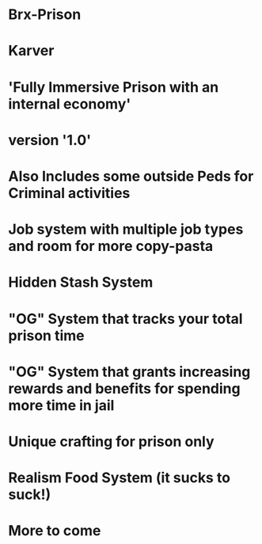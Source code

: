 # Brx-Prison

# Karver
# 'Fully Immersive Prison with an internal economy'
# version '1.0'

# Also Includes some outside Peds for Criminal activities

# Job system with multiple job types and room for more copy-pasta

# Hidden Stash System 

# "OG" System that tracks your total prison time

# "OG" System that grants increasing rewards and benefits for spending more time in jail

# Unique crafting for prison only

# Realism Food System (it sucks to suck!)

# More to come
